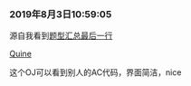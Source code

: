### 2019年8月3日10:59:05
源自我看到[题型汇总最后一行](https://oi-wiki.org/intro/non-traditional/)

[Quine](https://loj.ac/problem/4)

这个OJ可以看到别人的AC代码，界面简洁，nice